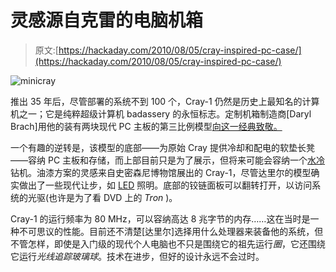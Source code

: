 # 灵感源自克雷的电脑机箱

> 原文:[https://hackaday.com/2010/08/05/cray-inspired-pc-case/](https://hackaday.com/2010/08/05/cray-inspired-pc-case/)

![](../Images/55f3e44077106b5eb893ded74cf51c9a.png "minicray")

推出 35 年后，尽管部署的系统不到 100 个，Cray-1 仍然是历史上最知名的计算机之一；它是纯粹超级计算机 badassery 的永恒标志。定制机箱制造商[Daryl Brach]用他的装有两块现代 PC 主板的第三比例模型[向这一经典致敬。](http://www.bit-tech.net/modding/case-mod/2010/07/28/cray-1-by-daryl-brach/1)

一个有趣的逆转是，该模型的底部——为原始 Cray 提供冷却和配电的软垫长凳——容纳 PC 主板和存储，而上部目前只是为了展示，但将来可能会容纳一个[水冷](http://hackaday.com/2008/02/11/window-unit-turned-pc-water-cooler/)钻机。油漆方案的灵感来自史密森尼博物馆展出的 Cray-1，尽管达里尔的模型确实做出了一些现代让步，如 [LED](http://hackaday.com/2010/02/28/extreme-piano-transplant/) 照明。底部的铰链面板可以翻转打开，以访问系统的光驱(也许是为了看 DVD 上的 *Tron* )。

Cray-1 的运行频率为 80 MHz，可以容纳高达 8 兆字节的内存……这在当时是一种不可思议的性能。目前还不清楚[达里尔]选择用什么处理器来装备他的系统，但不管怎样，即使是入门级的现代个人电脑也不只是围绕它的祖先运行*圈*，它还围绕它运行*光线追踪玻璃球*。技术在进步，但好的设计永远不会过时。